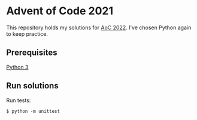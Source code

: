# Advent of Code 2021

This repository holds my solutions for [AoC 2022](https://adventofcode.com/2022). I've chosen Python again to keep practice.

## Prerequisites

[Python 3](https://python.org)

## Run solutions

Run tests:

```
$ python -m unittest
```
